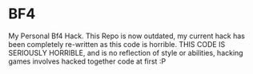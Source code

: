 BF4
===
My Personal Bf4 Hack. This Repo is now outdated, my current hack has been completely re-written as this code is horrible. THIS CODE IS SERIOUSLY HORRIBLE, and is no reflection of style or abilities, hacking games involves hacked together code at first :P
